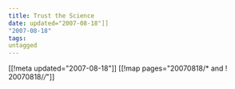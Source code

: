```yaml
---
title: Trust the Science
date: updated="2007-08-18"]]
"2007-08-18"
tags:
untagged
---
```

[[!meta updated="2007-08-18"]]
[[!map pages="20070818/* and ! 20070818/*/*"]]
